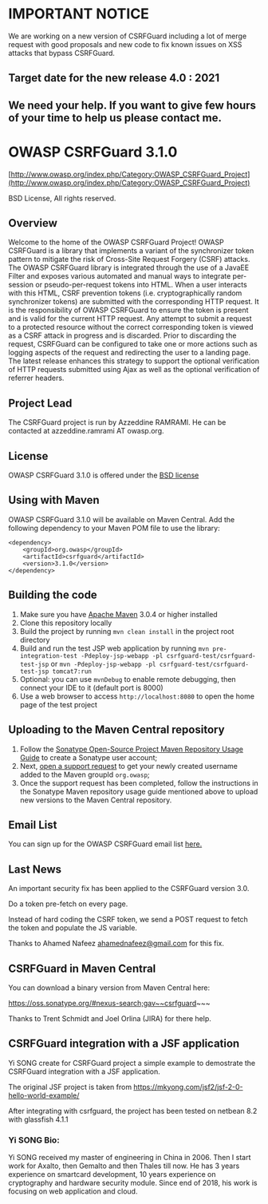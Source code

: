 # IMPORTANT NOTICE

We are working on a new version of CSRFGuard including a lot of merge request with good proposals and new code to fix known issues on XSS attacks that bypass CSRFGuard.

## Target date for the new release 4.0 : 2021

## We need your help. If you want to give few hours of your time to help us please contact me.

# OWASP CSRFGuard 3.1.0 

[http://www.owasp.org/index.php/Category:OWASP_CSRFGuard_Project](http://www.owasp.org/index.php/Category:OWASP_CSRFGuard_Project)

BSD License, All rights reserved.

## Overview

Welcome to the home of the OWASP CSRFGuard Project! OWASP CSRFGuard is a library that implements a variant of the synchronizer token pattern to mitigate the risk of Cross-Site Request Forgery (CSRF) attacks. The OWASP CSRFGuard library is integrated through the use of a JavaEE Filter and exposes various automated and manual ways to integrate per-session or pseudo-per-request tokens into HTML. When a user interacts with this HTML, CSRF prevention tokens (i.e. cryptographically random synchronizer tokens) are submitted with the corresponding HTTP request. It is the responsibility of OWASP CSRFGuard to ensure the token is present and is valid for the current HTTP request. Any attempt to submit a request to a protected resource without the correct corresponding token is viewed as a CSRF attack in progress and is discarded. Prior to discarding the request, CSRFGuard can be configured to take one or more actions such as logging aspects of the request and redirecting the user to a landing page. The latest release enhances this strategy to support the optional verification of HTTP requests submitted using Ajax as well as the optional verification of referrer headers.

## Project Lead

The CSRFGuard project is run by Azzeddine RAMRAMI. He can be contacted at azzeddine.ramrami AT owasp.org.

## License

OWASP CSRFGuard 3.1.0 is offered under the [BSD license](http://www.opensource.org/licenses/bsd-license.php)

## Using with Maven
OWASP CSRFGuard 3.1.0 will be available on Maven Central.  Add the following dependency to your Maven POM file to use the library:


```
<dependency>
    <groupId>org.owasp</groupId>
    <artifactId>csrfguard</artifactId>
    <version>3.1.0</version>
</dependency>
```

## Building the code

1. Make sure you have [Apache Maven](http://maven.apache.org/) 3.0.4 or higher installed
2. Clone this repository locally
3. Build the project by running ```mvn clean install``` in the project root directory
4. Build and run the test JSP web application by running ```mvn pre-integration-test -Pdeploy-jsp-webapp -pl csrfguard-test/csrfguard-test-jsp``` or ```mvn -Pdeploy-jsp-webapp -pl csrfguard-test/csrfguard-test-jsp tomcat7:run```
5. Optional: you can use ```mvnDebug``` to enable remote debugging, then connect your IDE to it (default port is 8000)
6. Use a web browser to access ```http://localhost:8080``` to open the home page of the test project

## Uploading to the Maven Central repository

1. Follow the [Sonatype Open-Source Project Maven Repository Usage Guide](https://docs.sonatype.org/display/Repository/Sonatype+OSS+Maven+Repository+Usage+Guide) to create a Sonatype user account;
2. Next, [open a support request](https://issues.sonatype.org/browse/OSSRH) to get your newly created username added to the Maven groupId ```org.owasp```;
3. Once the support request has been completed, follow the instructions in the Sonatype Maven repository usage guide mentioned above to upload new versions to the Maven Central repository.

## Email List

You can sign up for the OWASP CSRFGuard email list [here.]( https://lists.owasp.org/mailman/listinfo/owasp-csrfguard)

## Last News

An important security fix has been applied to the CSRFGuard version 3.0.


Do a token pre-fetch on every page.

Instead of hard coding the CSRF token, we send a POST request to fetch the token and populate the JS variable.

Thanks to Ahamed Nafeez <ahamednafeez@gmail.com> for this fix.

## CSRFGuard in Maven Central

You can download a binary version from Maven Central here:

https://oss.sonatype.org/#nexus-search;gav~~csrfguard~~~

Thanks to Trent Schmidt and Joel Orlina (JIRA)  for there help.

## CSRFGuard integration with a JSF application

Yi SONG create for CSRFGuard project a simple example to demostrate the CSRFGuard integration with a JSF application.

The original JSF project is taken from https://mkyong.com/jsf2/jsf-2-0-hello-world-example/

After integrating with csrfguard, the project has been tested on netbean 8.2 with glassfish 4.1.1

### Yi SONG Bio:
Yi SONG received my master of engineering in China in 2006. Then I start work for Axalto, then Gemalto  and then Thales till now.
He has 3 years experience on smartcard development, 10 years experience on cryptography and hardware security module. Since end of 2018, his work is focusing on web application and cloud.
